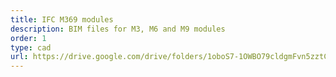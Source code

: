 ```yaml
---
title: IFC M369 modules
description: BIM files for M3, M6 and M9 modules
order: 1
type: cad
url: https://drive.google.com/drive/folders/1oboS7-1OWBO79cldgmFvn5zztCmbTK6Y?usp=sharing
---
```

